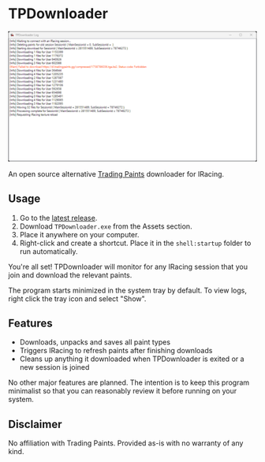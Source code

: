 # TPDownloader
![Example usage](readme_assets/ExampleUsage.png)

An open source alternative [Trading Paints](https://www.tradingpaints.com/) downloader for IRacing.

## Usage
1. Go to the [latest release](https://github.com/DalySoftware/TPDownloader/releases/latest).
2. Download `TPDownloader.exe` from the Assets section.
3. Place it anywhere on your computer.
4. Right-click and create a shortcut. Place it in the `shell:startup` folder to run automatically.

You're all set! TPDownloader will monitor for any IRacing session that you join and download the relevant paints.

The program starts minimized in the system tray by default. To view logs, right click the tray icon and select "Show".

## Features
- Downloads, unpacks and saves all paint types
- Triggers IRacing to refresh paints after finishing downloads
- Cleans up anything it downloaded when TPDownloader is exited or a new session is joined

No other major features are planned. The intention is to keep this program minimalist so that you can reasonably review it before running on your system.

## Disclaimer
No affiliation with Trading Paints. Provided as-is with no warranty of any kind.

